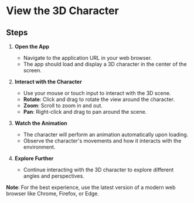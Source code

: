 # View the 3D Character

## Steps

1. **Open the App**

   - Navigate to the application URL in your web browser.
   - The app should load and display a 3D character in the center of the screen.

2. **Interact with the Character**

   - Use your mouse or touch input to interact with the 3D scene.
   - **Rotate**: Click and drag to rotate the view around the character.
   - **Zoom**: Scroll to zoom in and out.
   - **Pan**: Right-click and drag to pan around the scene.

3. **Watch the Animation**

   - The character will perform an animation automatically upon loading.
   - Observe the character's movements and how it interacts with the environment.

4. **Explore Further**

   - Continue interacting with the 3D character to explore different angles and perspectives.

**Note**: For the best experience, use the latest version of a modern web browser like Chrome, Firefox, or Edge.

